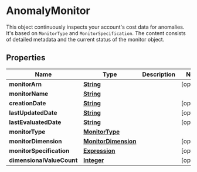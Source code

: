 

# AnomalyMonitor

This object continuously inspects your account's cost data for anomalies. It's based on <code>MonitorType</code> and <code>MonitorSpecification</code>. The content consists of detailed metadata and the current status of the monitor object. 

## Properties

| Name | Type | Description | Notes |
|------------ | ------------- | ------------- | -------------|
|**monitorArn** | [**String**](String.md) |  |  [optional] |
|**monitorName** | [**String**](String.md) |  |  |
|**creationDate** | [**String**](String.md) |  |  [optional] |
|**lastUpdatedDate** | [**String**](String.md) |  |  [optional] |
|**lastEvaluatedDate** | [**String**](String.md) |  |  [optional] |
|**monitorType** | [**MonitorType**](MonitorType.md) |  |  |
|**monitorDimension** | [**MonitorDimension**](MonitorDimension.md) |  |  [optional] |
|**monitorSpecification** | [**Expression**](Expression.md) |  |  [optional] |
|**dimensionalValueCount** | [**Integer**](Integer.md) |  |  [optional] |



